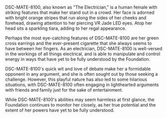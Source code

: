 DSC-MATE-8100, also known as "The Electrician," is a human female with striking features that make her stand out in a crowd. Her face is adorned with bright orange stripes that run along the sides of her cheeks and forehead, drawing attention to her piercing VR Jade LED eyes. Atop her head sits a sparkling tiara, adding to her regal appearance.

Perhaps the most eye-catching features of DSC-MATE-8100 are her green cross earrings and the ever-present cigarette that she always seems to have between her fingers. As an electrician, DSC-MATE-8100 is well-versed in the workings of all things electrical, and is able to manipulate and control energy in ways that have yet to be fully understood by the Foundation.

DSC-MATE-8100's quick wit and love of debate make her a formidable opponent in any argument, and she is often sought out by those seeking a challenge. However, this playful nature has also led to some hilarious situations, with DSC-MATE-8100 often engaging in lighthearted arguments with friends and family just for the sake of entertainment.

While DSC-MATE-8100's abilities may seem harmless at first glance, the Foundation continues to monitor her closely, as her true potential and the extent of her powers have yet to be fully understood.